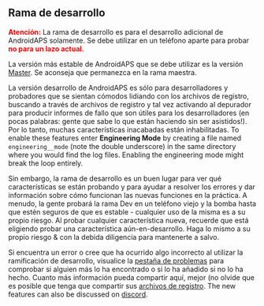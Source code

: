 ## Rama de desarrollo

<font color="#FF0000"><strong>Atención:</strong></font>
La rama de desarrollo es para el desarrollo adicional de AndroidAPS solamente. Se debe utilizar en un teléfono aparte para probar <font color="#FF0000"><strong>no para un lazo actual.</strong></font>

La versión más estable de AndroidAPS que se debe utilizar es la versión [Master](https://github.com/nightscout/AndroidAPS/tree/master). Se aconseja que permanezca en la rama maestra.

La versión desarrollo de AndroidAPS es sólo para desarrolladores y probadores que se sientan cómodos lidiando con los archivos de registro, buscando a través de archivos de registro y tal vez activando al depurador para producir informes de fallo que son útiles para los desarrolladores (en pocas palabras: gente que sabe lo que están haciendo sin ser asistidos!). Por lo tanto, muchas características inacabadas están inhabilitadas. To enable these features enter **Engineering Mode** by creating a file named `engineering__mode` (note the double underscore) in the same directory where you would find the log files. Enabling the engineering mode might break the loop entirely.

Sin embargo, la rama de desarrollo es un buen lugar para ver qué características se están probando y para ayudar a resolver los errores y dar información sobre cómo funcionan las nuevas funciones en la práctica. A menudo, la gente probará la rama Dev en un teléfono viejo y la bomba hasta que estén seguros de que es estable - cualquier uso de la misma es a su propio riesgo. Al probar cualquier característica nueva, recuerde que está eligiendo probar una característica aún-en-desarrollo. Haga lo mismo a su propio riesgo & con la debida diligencia para mantenerte a salvo.

Si encuentra un error o cree que ha ocurrido algo incorrecto al utilizar la ramificación de desarrollo, visualice la [pestaña de problemas](https://github.com/nightscout/AndroidAPS/issues) para comprobar si alguien más lo ha encontrado o si lo ha añadido si no lo ha hecho. Cuanto más información pueda compartir aquí, mejor (no olvide que es posible que tenga que compartir sus [archivos de registro](../Usage/Accessing-logfiles.md). The new features can also be discussed on [discord](https://discord.gg/4fQUWHZ4Mw).